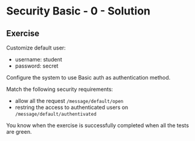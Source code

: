 # Security Basic - 0 - Solution

## Exercise

Customize default user:
- username: student
- password: secret

Configure the system to use Basic auth as authentication method.

Match the following security requirements:
- allow all the request `/message/default/open`
- restring the access to authenticated users on `/message/default/authentivated`

You know when the exercise is successfully completed when all the tests are green.
